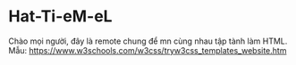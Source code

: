 # Hat-Ti-eM-eL
Chào mọi người, đây là remote chung để mn cùng nhau tập tành làm HTML. Mẫu: https://www.w3schools.com/w3css/tryw3css_templates_website.htm
